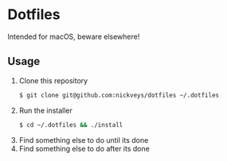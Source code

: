 # Dotfiles

Intended for macOS, beware elsewhere!

## Usage

1. Clone this repository
    ```bash
    $ git clone git@github.com:nickveys/dotfiles ~/.dotfiles
    ```
1. Run the installer
    ```bash
    $ cd ~/.dotfiles && ./install
    ```
1. Find something else to do until its done
1. Find something else to do after its done